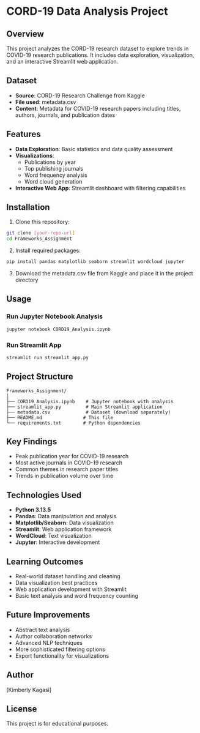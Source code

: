 # CORD-19 Data Analysis Project

## Overview
This project analyzes the CORD-19 research dataset to explore trends in COVID-19 research publications. It includes data exploration, visualization, and an interactive Streamlit web application.

## Dataset
- **Source**: CORD-19 Research Challenge from Kaggle
- **File used**: metadata.csv
- **Content**: Metadata for COVID-19 research papers including titles, authors, journals, and publication dates

## Features
- **Data Exploration**: Basic statistics and data quality assessment
- **Visualizations**: 
  - Publications by year
  - Top publishing journals
  - Word frequency analysis
  - Word cloud generation
- **Interactive Web App**: Streamlit dashboard with filtering capabilities

## Installation

1. Clone this repository:
```bash
git clone [your-repo-url]
cd Frameworks_Assignment
```

2. Install required packages:
```bash
pip install pandas matplotlib seaborn streamlit wordcloud jupyter
```

3. Download the metadata.csv file from Kaggle and place it in the project directory

## Usage

### Run Jupyter Notebook Analysis
```bash
jupyter notebook CORD19_Analysis.ipynb
```

### Run Streamlit App
```bash
streamlit run streamlit_app.py
```

## Project Structure
```
Frameworks_Assignment/
│
├── CORD19_Analysis.ipynb    # Jupyter notebook with analysis
├── streamlit_app.py         # Main Streamlit application
├── metadata.csv             # Dataset (download separately)
├── README.md               # This file
└── requirements.txt        # Python dependencies
```

## Key Findings
- Peak publication year for COVID-19 research
- Most active journals in COVID-19 research
- Common themes in research paper titles
- Trends in publication volume over time

## Technologies Used
- **Python 3.13.5**
- **Pandas**: Data manipulation and analysis
- **Matplotlib/Seaborn**: Data visualization
- **Streamlit**: Web application framework
- **WordCloud**: Text visualization
- **Jupyter**: Interactive development

## Learning Outcomes
- Real-world dataset handling and cleaning
- Data visualization best practices
- Web application development with Streamlit
- Basic text analysis and word frequency counting

## Future Improvements
- Abstract text analysis
- Author collaboration networks
- Advanced NLP techniques
- More sophisticated filtering options
- Export functionality for visualizations

## Author
[Kimberly Kagasi]

## License
This project is for educational purposes.